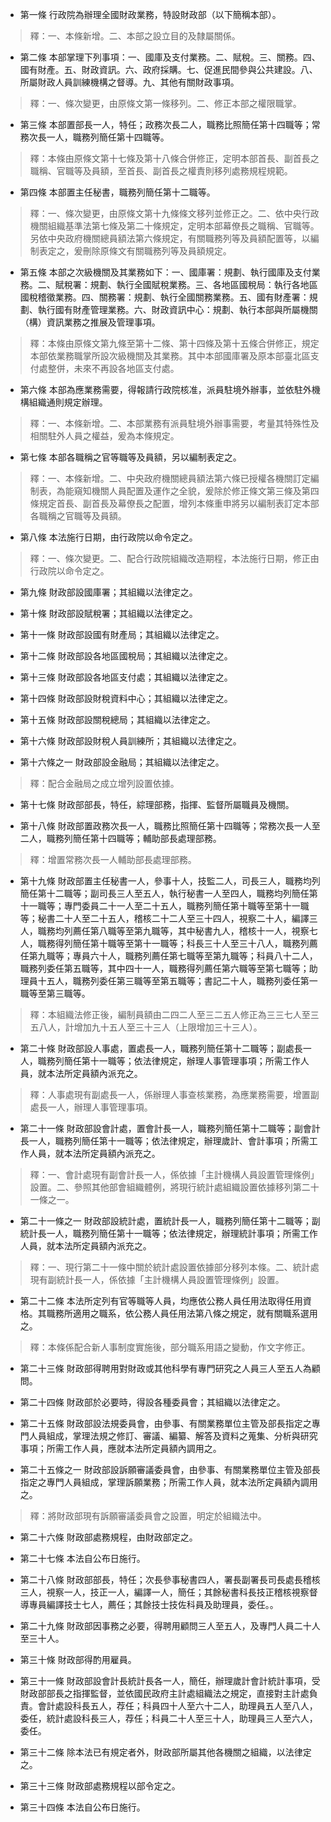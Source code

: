* 第一條 行政院為辦理全國財政業務，特設財政部（以下簡稱本部）。

> 釋：一、本條新增。二、本部之設立目的及隸屬關係。

* 第二條 本部掌理下列事項：一、國庫及支付業務。二、賦稅。三、關務。四、國有財產。五、財政資訊。六、政府採購。七、促進民間參與公共建設。八、所屬財政人員訓練機構之督導。九、其他有關財政事項。

> 釋：一、條次變更，由原條文第一條移列。二、修正本部之權限職掌。

* 第三條 本部置部長一人，特任；政務次長二人，職務比照簡任第十四職等；常務次長一人，職務列簡任第十四職等。

> 釋：本條由原條文第十七條及第十八條合併修正，定明本部首長、副首長之職稱、官職等及員額，至首長、副首長之權責則移列處務規程規範。

* 第四條 本部置主任秘書，職務列簡任第十二職等。

> 釋：一、條次變更，由原條文第十九條條文移列並修正之。二、依中央行政機關組織基準法第七條及第二十條規定，定明本部幕僚長之職稱、官職等。另依中央政府機關總員額法第六條規定，有關職務列等及員額配置等，以編制表定之，爰刪除原條文有關職務列等及員額規定。

* 第五條 本部之次級機關及其業務如下：一、國庫署：規劃、執行國庫及支付業務。二、賦稅署：規劃、執行全國賦稅業務。三、各地區國稅局：執行各地區國稅稽徵業務。四、關務署：規劃、執行全國關務業務。五、國有財產署：規劃、執行國有財產管理業務。六、財政資訊中心：規劃、執行本部與所屬機關（構）資訊業務之推展及管理事項。

> 釋：本條由原條文第九條至第十二條、第十四條及第十五條合併修正，規定本部依業務職掌所設次級機關及其業務。其中本部國庫署及原本部臺北區支付處整併，未來不再設各地區支付處。

* 第六條 本部為應業務需要，得報請行政院核准，派員駐境外辦事，並依駐外機構組織通則規定辦理。

> 釋：一、本條新增。二、本部業務有派員駐境外辦事需要，考量其特殊性及相關駐外人員之權益，爰為本條規定。

* 第七條 本部各職稱之官等職等及員額，另以編制表定之。

> 釋：一、本條新增。二、中央政府機關總員額法第六條已授權各機關訂定編制表，為能窺知機關人員配置及運作之全貌，爰除於修正條文第三條及第四條規定首長、副首長及幕僚長之配置，增列本條重申將另以編制表訂定本部各職稱之官職等及員額。

* 第八條 本法施行日期，由行政院以命令定之。

> 釋：一、條次變更。二、配合行政院組織改造期程，本法施行日期，修正由行政院以命令定之。

* 第九條 財政部設國庫署；其組織以法律定之。

* 第十條 財政部設賦稅署；其組織以法律定之。

* 第十一條 財政部設國有財產局；其組織以法律定之。

* 第十二條 財政部設各地區國稅局；其組織以法律定之。

* 第十三條 財政部設各地區支付處；其組織以法律定之。

* 第十四條 財政部設財稅資料中心；其組織以法律定之。

* 第十五條 財政部設關稅總局；其組織以法律定之。

* 第十六條 財政部設財稅人員訓練所；其組織以法律定之。

* 第十六條之一 財政部設金融局；其組織以法律定之。

> 釋：配合金融局之成立增列設置依據。

* 第十七條 財政部部長，特任，綜理部務，指揮、監督所屬職員及機關。

* 第十八條 財政部置政務次長一人，職務比照簡任第十四職等；常務次長一人至二人，職務列簡任第十四職等；輔助部長處理部務。

> 釋：增置常務次長一人輔助部長處理部務。

* 第十九條 財政部置主任秘書一人，參事十人，技監二人，司長三人，職務均列簡任第十二職等；副司長三人至五人，執行秘書一人至四人，職務均列簡任第十一職等；專門委員二十一人至二十五人，職務列簡任第十職等至第十一職等；秘書二十人至二十五人，稽核二十二人至三十四人，視察二十人，編譯三人，職務均列薦任第八職等至第九職等，其中秘書九人，稽核十一人，視察七人，職務得列簡任第十職等至第十一職等；科長三十人至三十八人，職務列薦任第九職等；專員六十人，職務列薦任第七職等至第九職等；科員八十二人，職務列委任第五職等，其中四十一人，職務得列薦任第六職等至第七職等；助理員十五人，職務列委任第三職等至第五職等；書記二十人，職務列委任第一職等至第三職等。

> 釋：本組織法修正後，編制員額由二四二人至三二五人修正為三三七人至三五八人，計增加九十五人至三十三人（上限增加三十三人）。

* 第二十條 財政部設人事處，置處長一人，職務列簡任第十二職等；副處長一人，職務列簡任第十一職等；依法律規定，辦理人事管理事項；所需工作人員，就本法所定員額內派充之。

> 釋：人事處現有副處長一人，係辦理人事查核業務，為應業務需要，增置副處長一人，辦理人事管理事項。

* 第二十一條 財政部設會計處，置會計長一人，職務列簡任第十二職等；副會計長一人，職務列簡任第十一職等；依法律規定，辦理歲計、會計事項；所需工作人員，就本法所定員額內派充之。

> 釋：一、會計處現有副會計長一人，係依據「主計機構人員設置管理條例」設置。二、參照其他部會組織體例，將現行統計處組織設置依據移列第二十一條之一。

* 第二十一條之一 財政部設統計處，置統計長一人，職務列簡任第十二職等；副統計長一人，職務列簡任第十一職等；依法律規定，辦理統計事項；所需工作人員，就本法所定員額內派充之。

> 釋：一、現行第二十一條中關於統計處設置依據部分移列本條。二、統計處現有副統計長一人，係依據「主計機構人員設置管理條例」設置。

* 第二十二條 本法所定列有官等職等人員，均應依公務人員任用法取得任用資格。其職務所適用之職系，依公務人員任用法第八條之規定，就有關職系選用之。

> 釋：本條係配合新人事制度實施後，部分職系用語之變動，作文字修正。

* 第二十三條 財政部得聘用對財政或其他科學有專門研究之人員三人至五人為顧問。

* 第二十四條 財政部於必要時，得設各種委員會；其組織以法律定之。

* 第二十五條 財政部設法規委員會，由參事、有關業務單位主管及部長指定之專門人員組成，掌理法規之修訂、審議、編纂、解答及資料之蒐集、分析與研究事項；所需工作人員，應就本法所定員額內調用之。

* 第二十五條之一 財政部設訴願審議委員會，由參事、有關業務單位主管及部長指定之專門人員組成，掌理訴願業務；所需工作人員，就本法所定員額內調用之。

> 釋：將財政部現有訴願審議委員會之設置，明定於組織法中。

* 第二十六條 財政部處務規程，由財政部定之。

* 第二十七條 本法自公布日施行。

* 第二十八條 財政部部長，特任；次長參事秘書四人，署長副署長司長處長稽核三人，視察一人，技正一人，編譯一人，簡任；其餘秘書科長技正稽核視察督導專員編譯技士七人，薦任；其餘技士技佐科員及助理員，委任。。

* 第二十九條 財政部因事務之必要，得聘用顧問三人至五人，及專門人員二十人至三十人。

* 第三十條 財政部得酌用雇員。

* 第三十一條 財政部設會計長統計長各一人，簡任，辦理歲計會計統計事項，受財政部部長之指揮監督，並依國民政府主計處組織法之規定，直接對主計處負責。會計處設科長五人，荐任；科員四十人至六十二人，助理員五人至八人，委任，統計處設科長三人，荐任；科員二十人至三十人，助理員三人至六人，委任。

* 第三十二條 除本法已有規定者外，財政部所屬其他各機關之組織，以法律定之。

* 第三十三條 財政部處務規程以部令定之。

* 第三十四條 本法自公布日施行。

